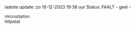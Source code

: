 laatste update: 
zo 10-12-2023 19:38   uur 
Status: FAALT - geel - 
<div class="service Y">microstation</div><div class="service G">httpstat</div>